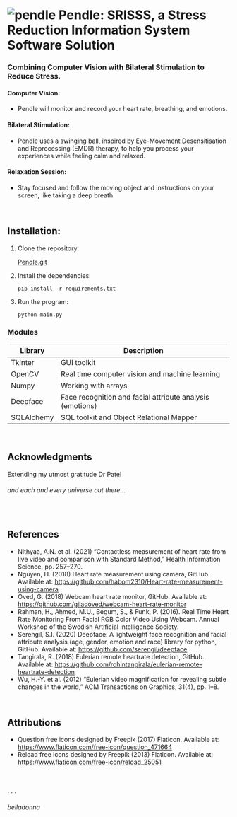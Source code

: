 # ![pendle](https://user-images.githubusercontent.com/72175303/224467278-24aeab72-96f9-4052-b40f-ae42d3ec3aae.png)   **Pendle: SRISSS, a Stress Reduction Information System Software Solution**
### **Combining Computer Vision with Bilateral Stimulation to Reduce Stress.**

#### **Computer Vision:**
 - Pendle will monitor and record your heart rate, breathing, and emotions.
#### **Bilateral Stimulation:**
 - Pendle uses a swinging ball, inspired by Eye-Movement Desensitisation and Reprocessing (EMDR) therapy, to help you process your experiences while feeling calm and relaxed.
#### **Relaxation Session:**
 - Stay focused and follow the moving object and instructions on your screen, like taking a deep breath.

<br/>

## **Installation:**
1. Clone the repository:

    [Pendle.git](https://github.com/elroydo/Pendle.git)

2. Install the dependencies:

    `pip install -r requirements.txt`

3. Run the program:

    `python main.py`


### **Modules**
Library | Description
--- | ---
Tkinter | GUI toolkit
OpenCV | Real time computer vision and machine learning
Numpy | Working with arrays
Deepface | Face recognition and facial attribute analysis (emotions)
SQLAlchemy | SQL toolkit and Object Relational Mapper

<br/>

## **Acknowledgments**

Extending my utmost gratitude Dr Patel
###### *and each and every universe out there...*

<br/>

## **References**

 - Nithyaa, A.N. et al. (2021) “Contactless measurement of heart rate from live video and comparison with Standard Method,” Health Information Science, pp. 257–270.
 - Nguyen, H. (2018) Heart rate measurement using camera, GitHub. Available at: https://github.com/habom2310/Heart-rate-measurement-using-camera
 - Oved, G. (2018) Webcam heart rate monitor, GitHub. Available at: https://github.com/giladoved/webcam-heart-rate-monitor
 - Rahman, H., Ahmed, M.U., Begum, S., & Funk, P. (2016). Real Time Heart Rate Monitoring From Facial RGB Color Video Using Webcam. Annual Workshop of the Swedish Artificial Intelligence Society.
 - Serengil, S.I. (2020) Deepface: A lightweight face recognition and facial attribute analysis (age, gender, emotion and race) library for python, GitHub. Available at: https://github.com/serengil/deepface
 - Tangirala, R. (2018) Eulerian remote heartrate detection, GitHub. Available at: https://github.com/rohintangirala/eulerian-remote-heartrate-detection
 - Wu, H.-Y. et al. (2012) “Eulerian video magnification for revealing subtle changes in the world,” ACM Transactions on Graphics, 31(4), pp. 1–8.

<br/>

## **Attributions**
 - Question free icons designed by Freepik (2017) Flaticon. Available at: https://www.flaticon.com/free-icon/question_471664
 - Reload free icons designed by Freepik (2013) Flaticon. Available at: https://www.flaticon.com/free-icon/reload_25051


<br/><br/>
. . .
###### *belladonna*
